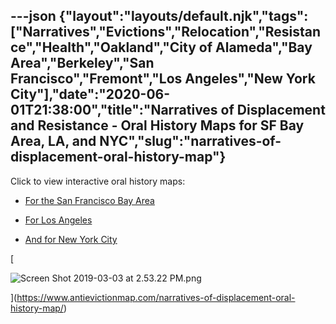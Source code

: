 ---json
{"layout":"layouts/default.njk","tags":["Narratives","Evictions","Relocation","Resistance","Health","Oakland","City of Alameda","Bay Area","Berkeley","San Francisco","Fremont","Los Angeles","New York City"],"date":"2020-06-01T21:38:00","title":"Narratives of Displacement and Resistance - Oral History Maps for SF Bay Area, LA, and NYC","slug":"narratives-of-displacement-oral-history-map"}
---

Click to view interactive oral history maps:

*   [For the San Francisco Bay Area](http://www.antievictionmappingproject.net/narratives.html)
    
*   [For Los Angeles](https://www.antievictionmappingproject.net/lanarratives.html)
    
*   [And for New York City](https://www.antievictionmappingproject.net/nycnarratives.html)
    

[

![Screen Shot 2019-03-03 at 2.53.22 PM.png](https://images.squarespace-cdn.com/content/v1/52b7d7a6e4b0b3e376ac8ea2/1551653624571-A73I9XAO8UR1PPDHQ2BA/ke17ZwdGBToddI8pDm48kHGKjjJuk_LH8e05f2Oy-qcUqsxRUqqbr1mOJYKfIPR7LoDQ9mXPOjoJoqy81S2I8N_N4V1vUb5AoIIIbLZhVYxCRW4BPu10St3TBAUQYVKcO7L03Q-f9j4zGqtWiGU7L8dn5PWUqYcezBL2X_1bH_ux5UlrxT9J8HUyL-b4iecS/Screen+Shot+2019-03-03+at+2.53.22+PM.png)

](https://www.antievictionmap.com/narratives-of-displacement-oral-history-map/)